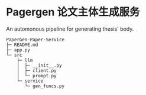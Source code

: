 # Pagergen 论文主体生成服务
An automonous pipeline for generating thesis' body.


```
PaperGen-Paper-Service
├─ README.md
├─ app.py
└─ src
    ├─ llm
    │  ├─ __init__.py
    │  ├─ client.py
    │  └─ prompt.py
    └─ service
       └─ gen_funcs.py
```